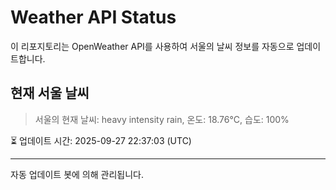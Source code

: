 
# Weather API Status

이 리포지토리는 OpenWeather API를 사용하여 서울의 날씨 정보를 자동으로 업데이트합니다.

## 현재 서울 날씨
> 서울의 현재 날씨: heavy intensity rain, 온도: 18.76°C, 습도: 100%

⏳ 업데이트 시간: 2025-09-27 22:37:03 (UTC)

---
자동 업데이트 봇에 의해 관리됩니다.
